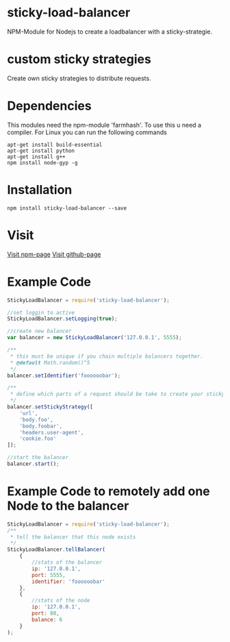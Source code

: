 # sticky-load-balancer
NPM-Module for Nodejs to create a loadbalancer with a sticky-strategie.

# custom sticky strategies
Create own sticky strategies to distribute requests.

# Dependencies
This modules need the npm-module 'farmhash'. To use this u need a compiler.
For Linux you can run the following commands
```{r, engine='bash', count_lines}
apt-get install build-essential
apt-get install python
apt-get install g++
npm install node-gyp -g
```

# Installation
`npm install sticky-load-balancer --save`

# Visit
[Visit npm-page](https://www.npmjs.com/package/sticky-load-balancer)
[Visit github-page](https://github.com/danielsun174/sticky-load-balancer)

# Example Code
```js
StickyLoadBalancer = require('sticky-load-balancer');

//set loggin to active
StickyLoadBalancer.setLogging(true);

//create new balancer
var balancer = new StickyLoadBalancer('127.0.0.1', 5555);

/**
 * this must be unique if you chain multiple balancers together.
 * @default Math.random()^5
 */
balancer.setIdentifier('foooooobar');

/**
 * define which parts of a request should be take to create your sticky strategie
 */
balancer.setStickyStrategy([
    'url',
    'body.foo',
    'body.foobar',
    'headers.user-agent',
    'cookie.foo'
]);

//start the balancer
balancer.start();
```


# Example Code to remotely add one Node to the balancer
```js
StickyLoadBalancer = require('sticky-load-balancer');
/**
 * tell the balancer that this node exists
 */
StickyLoadBalancer.tellBalancer(
    {
        //stats of the balancer
        ip: '127.0.0.1',
        port: 5555,
        identifier: 'foooooobar'
    },
    {
        //stats of the node
        ip: '127.0.0.1',
        port: 80,
        balance: 6
    }
);
```